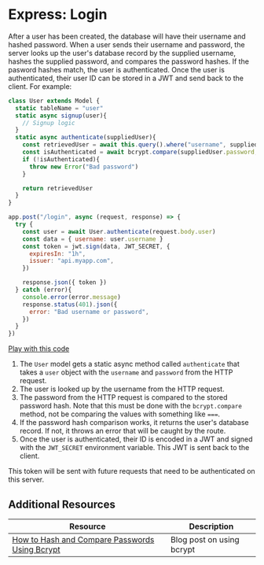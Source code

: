 # Express: Login

After a user has been created, the database will have their username and hashed password. When a user sends their username and password, the server looks up the user's database record by the supplied username, hashes the supplied password, and compares the password hashes. If the pasword hashes match, the user is authenticated. Once the user is authenticated, their user ID can be stored in a JWT and send back to the client. For example:

```js
class User extends Model {
  static tableName = "user"
  static async signup(user){
    // Signup logic
  }
  static async authenticate(suppliedUser){
    const retrievedUser = await this.query().where("username", suppliedUser.username).first()
    const isAuthenticated = await bcrypt.compare(suppliedUser.password, retrievedUser.password_hash)
    if (!isAuthenticated){
      throw new Error("Bad password")
    }

    return retrievedUser
  }
}
```

```js
app.post("/login", async (request, response) => {
  try {
    const user = await User.authenticate(request.body.user)
    const data = { username: user.username }
    const token = jwt.sign(data, JWT_SECRET, {
      expiresIn: "1h",
      issuer: "api.myapp.com",
    })

    response.json({ token })
  } catch (error){
    console.error(error.message)
    response.status(401).json({
      error: "Bad username or password",
    })
  }
})
```

[Play with this code](https://codesandbox.io/s/bold-faraday-p74es)

1. The `User` model gets a static async method called `authenticate` that takes a `user` object with the `username` and `password` from the HTTP request.
2. The user is looked up by the username from the HTTP request.
3. The password from the HTTP request is compared to the stored password hash. Note that this must be done with the `bcrypt.compare` method, not be comparing the values with something like `===`.
4. If the password hash comparison works, it returns the user's database record. If not, it throws an error that will be caught by the route.
5. Once the user is authenticated, their ID is encoded in a JWT and signed with the `JWT_SECRET` environment variable. This JWT is sent back to the client.

This token will be sent with future requests that need to be authenticated on this server.

## Additional Resources

| Resource | Description |
| --- | --- |
| [How to Hash and Compare Passwords Using Bcrypt](https://hackthestuff.com/article/node-js-how-to-hashing-and-compare-password-using-bcrypt) | Blog post on using bcrypt |
